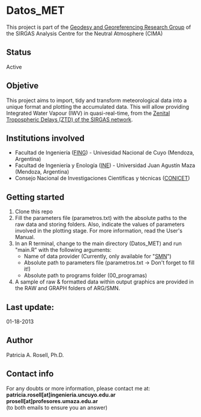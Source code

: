 # Datos_MET

This project is part of the [Geodesy and Georeferencing Research Group](https://ingenieria.uncuyo.edu.ar/grupo-de-investigacion-aplicado-a-la-geodesia-y-georreferenciacion) of the SIRGAS Analysis Centre for the Neutral Atmosphere (CIMA)

## Status

Active

## Objetive

This project aims to import, tidy and transform meteorological data into a unique format and plotting the accumulated data. This will allow providing Integrated Water Vapour (IWV) in quasi-real-time, from the [Zenital Tropospheric Delays (ZTD) of the SIRGAS network](https://sirgas.ipgh.org/productos/retrasos-troposfericos/). 

## Institutions involved

- Facultad de Ingeniería ([FING](https://ingenieria.uncuyo.edu.ar/)) - Univesidad Nacional de Cuyo (Mendoza, Argentina)
- Facultad de Ingeniería y Enología ([INE](https://www.umaza.edu.ar/facultad-de-INE)) - Universidad Juan Agustín Maza (Mendoza, Argentina)
- Consejo Nacional de Investigaciones Científicas y técnicas ([CONICET](https://www.conicet.gov.ar/))

## Getting started

1. Clone this repo
2. Fill the parameters file (parametros.txt) with the absolute paths to the raw data and storing folders. Also, indicate the values of parameters involved in the plotting stage. For more information, read the User's Manual.
3. In an R terminal, change to the main directory (Datos_MET) and run "main.R" with the following arguments:
	- Name of data provider (Currently, only available for "[SMN](https://www.smn.gob.ar/descarga-de-datos)")
	- Absolute path to parameters file (parametros.txt -> Don't forget to fill it!)
	- Absolute path to programs folder (00_programas)
4. A sample of raw & formatted data within output graphics are provided in the RAW and GRAPH folders of ARG/SMN.

## Last update: 

01-18-2013

## Author

Patricia A. Rosell, Ph.D.

## Contact info

For any doubts or more information, please contact me at:\
**patricia.rosell[at]ingenieria.uncuyo.edu.ar**\
**prosell[at]profesores.umaza.edu.ar**\
(to both emails to ensure you an answer)
